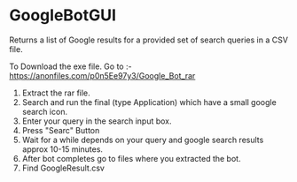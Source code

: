 # GoogleBotGUI
Returns a list of Google results for a provided set of search queries in a CSV file.

To Download the exe file. Go to :- https://anonfiles.com/p0n5Ee97y3/Google_Bot_rar
1. Extract the rar file.
2. Search and run the final (type Application) which have a small google search icon.
3. Enter your query in the search input box.
4. Press "Searc" Button
5. Wait for a while depends on your query and google search results approx 10-15 minutes.
6. After bot completes go to files where you extracted the bot.
7. Find GoogleResult.csv 
